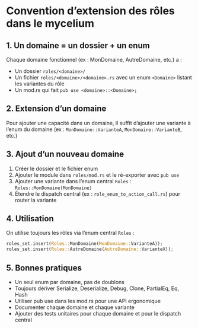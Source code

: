 # Convention d’extension des rôles dans le mycelium

## 1. Un domaine = un dossier + un enum
Chaque domaine fonctionnel (ex : MonDomaine, AutreDomaine, etc.) a :
- Un dossier `roles/<domaine>/`
- Un fichier `roles/<domaine>/<domaine>.rs` avec un enum `<Domaine>` listant les variantes du rôle
- Un mod.rs qui fait `pub use <domaine>::<Domaine>;`

## 2. Extension d’un domaine
Pour ajouter une capacité dans un domaine, il suffit d’ajouter une variante à l’enum du domaine (ex : `MonDomaine::VarianteA`, `MonDomaine::VarianteB`, etc.)

## 3. Ajout d’un nouveau domaine
1. Créer le dossier et le fichier enum
2. Ajouter le module dans `roles/mod.rs` et le ré-exporter avec `pub use`
3. Ajouter une variante dans l’enum central `Roles` : `Roles::MonDomaine(MonDomaine)`
4. Étendre le dispatch central (ex : `role_enum_to_action_call.rs`) pour router la variante

## 4. Utilisation
On utilise toujours les rôles via l’enum central `Roles` :
```rust
roles_set.insert(Roles::MonDomaine(MonDomaine::VarianteA));
roles_set.insert(Roles::AutreDomaine(AutreDomaine::VarianteX));
```

## 5. Bonnes pratiques
- Un seul enum par domaine, pas de doublons
- Toujours dériver Serialize, Deserialize, Debug, Clone, PartialEq, Eq, Hash
- Utiliser pub use dans les mod.rs pour une API ergonomique
- Documenter chaque domaine et chaque variante
- Ajouter des tests unitaires pour chaque domaine et pour le dispatch central
